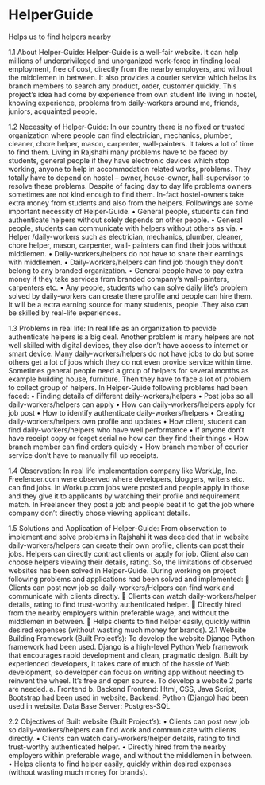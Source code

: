 # HelperGuide
Helps us to find helpers nearby

1.1	About Helper-Guide:
Helper-Guide is a well-fair website. It can help millions of underprivileged and unorganized work-force in finding local employment, free of cost, directly from the nearby employers, and without the middlemen in between. It also provides a courier service which helps its branch members to search any product, order, customer quickly. 
This project’s idea had come by experience from own student life living in hostel, knowing experience, problems from daily-workers around me, friends, juniors, acquainted people.

1.2	Necessity of Helper-Guide:
In our country there is no fixed or trusted organization where people can find electrician, mechanics, plumber, cleaner, chore helper, mason, carpenter, wall-painters. It takes a lot of time to find them. Living in Rajshahi many problems have to be faced by students, general people if they have electronic devices which stop working, anyone to help in accommodation related works, problems. They totally have to depend on hostel – owner, house-owner, hall-supervisor to resolve these problems. Despite of facing day to day life problems owners sometimes are not kind enough to find them. In-fact hostel-owners take extra money from students and also from the helpers. Followings are some important necessity of Helper-Guide.
•	General people, students can find authenticate helpers without solely depends on other people.
•	General people, students can communicate with helpers without others as via.
•	Helper /daily-workers such as electrician, mechanics, plumber, cleaner, chore helper, mason, carpenter, wall- painters can find their jobs without middlemen.
•	Daily-workers/helpers do not have to share their earnings with middlemen.
•	Daily-workers/helpers can find job though they don’t belong to any branded organization.
•	General people have to pay extra money if they take services from branded company’s wall-painters, carpenters etc.
•	Any people, students who can solve daily life’s problem solved by daily-workers can create there profile and people can hire them. It will be a extra earning source for many students, people .They also can be skilled by real-life experiences.


1.3 Problems in real life:
In real life as an organization to provide authenticate helpers is a big deal. Another problem is many helpers are not well skilled with digital devices, they also don’t have access to internet or smart device. Many daily-workers/helpers do not have jobs to do but some others get a lot of jobs which they do not even provide service within time. Sometimes general people need a group of helpers for several months as example building house, furniture. Then they have to face a lot of problem to collect group of helpers. In Helper-Guide following problems had been faced:
•	Finding details of different daily-workers/helpers
•	Post jobs so all daily-workers/helpers can apply
•	How can daily-workers/helpers apply for job post
•	How to identify authenticate daily-workers/helpers
•	Creating daily-workers/helpers own profile and updates
•	How client, student can find daily-workers/helpers who have well performance
•	If anyone don’t have receipt copy or forget serial no how can they find their things
•	How branch member can find orders quickly
•	How branch member of courier service don’t have to manually fill up receipts.


1.4	Observation: In real life implementation company like WorkUp, Inc.
Freelencer.com were observed where developers, bloggers, writers etc. can find jobs.
In Workup.com jobs were posted and people apply in those and they give it to applicants by watching their profile and requirement match. In Freelancer they post a job and people beat it to get the job where company don’t directly chose viewing applicant details.

1.5	 Solutions and Application of Helper-Guide:
From observation to implement and solve problems in Rajshahi it was deceided that in website daily-workers/helpers can create their own profile, clients can post their jobs. Helpers can directly contract clients or apply for job. Client also can choose helpers viewing their details, rating. So, the limitations of observed websites has been solved in Helper-Guide.
During working on project following problems and applications had been solved and implemented:
	Clients can post new job so daily-workers/Helpers can find work and communicate with clients directly.
	Clients can watch daily-workers/helper details, rating to find trust-worthy authenticated helper.
	 Directly hired from the nearby employers within preferable wage, and without the middlemen in between.
	Helps clients to find helper easily, quickly within desired expenses (without wasting much money for brands).
2.1 Website Building Framework (Built Project’s):
To develop the website Django Python framework had been used. Django is a high-level Python Web framework that encourages rapid development and clean, pragmatic design. Built by experienced developers, it takes care of much of the hassle of Web development, so developer can focus on writing app without needing to reinvent the wheel. It’s free and open source.
To develop a website 2 parts are needed.
a.	Frontend
b.	Backend
Frontend: Html, CSS, Java Script, Bootstrap had been used in website.
Backend: Python (Django) had been used in website.
Data Base Server: Postgres-SQL


2.2 Objectives of Built website (Built Project’s):
•	Clients can post new job so daily-workers/helpers can find work and communicate with clients directly.
•	Clients can watch daily-workers/helper details, rating to find trust-worthy authenticated helper.
•	 Directly hired from the nearby employers within preferable wage, and without the middlemen in between.
•	Helps clients to find helper easily, quickly within desired expenses (without wasting much money for brands).

